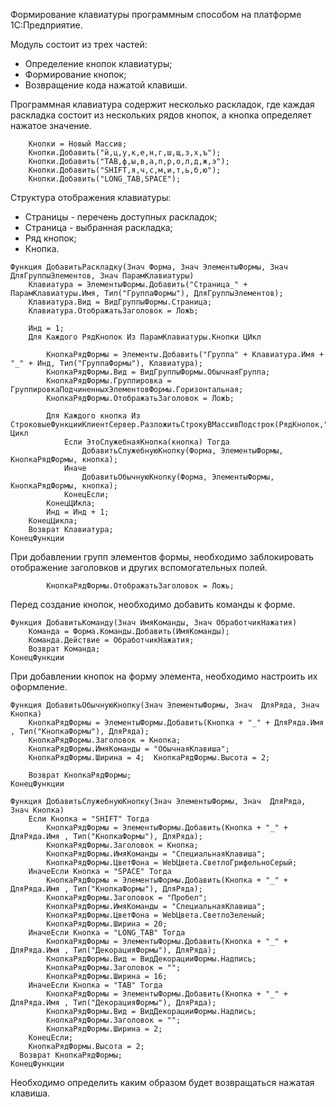 Формирование клавиатуры программным способом на платформе 1С:Предприятие.

Модуль состоит из трех частей:
* Определение кнопок клавиатуры;
* Формирование кнопок;
* Возвращение кода нажатой клавиши.

Программная клавиатура содержит несколько раскладок, где каждая раскладка состоит из нескольких рядов кнопок, а кнопка определяет нажатое значение.

```bsl
	Кнопки = Новый Массив;
	Кнопки.Добавить("й,ц,у,к,е,н,г,ш,щ,з,х,ъ");
	Кнопки.Добавить("TAB,ф,ы,в,а,п,р,о,л,д,ж,э");
	Кнопки.Добавить("SHIFT,я,ч,с,м,и,т,ь,б,ю");
	Кнопки.Добавить("LONG_TAB,SPACE");
```

Структура отображения клавиатуры:
* Страницы - перечень доступных раскладок;
* Страница - выбранная раскладка;
* Ряд кнопок;
* Кнопка.

```bsl
Функция ДобавитьРаскладку(Знач Форма, Знач ЭлементыФормы, Знач  ДляГруппыЭлементов, Знач ПарамКлавиатуры)
	Клавиатура = ЭлементыФормы.Добавить("Страница_" + ПарамКлавиатуры.Имя, Тип("ГруппаФормы"), ДляГруппыЭлементов);
	Клавиатура.Вид = ВидГруппыФормы.Страница;
	Клавиатура.ОтображатьЗаголовок = ЛожЬ;
	
	Инд = 1;
	Для Каждого РядКнопок Из ПарамКлавиатуры.Кнопки ЦИкл
	
		КнопкаРядФормы = Элементы.Добавить("Группа" + Клавиатура.Имя + "_" + Инд, Тип("ГруппаФормы"), Клавиатура);
		КнопкаРядФормы.Вид = ВидГруппыФормы.ОбычнаяГруппа;
		КнопкаРядФормы.Группировка = ГруппировкаПодчиненныхЭлементовФормы.Горизонтальная;
		КнопкаРядФормы.ОтображатьЗаголовок = ЛожЬ;
		
		Для Каждого кнопка Из СтроковыеФункцииКлиентСервер.РазложитьСтрокуВМассивПодстрок(РядКнопок,",") Цикл
			Если ЭтоСлужебнаяКнопка(кнопка) Тогда
				ДобавитьСлужебнуюКнопку(Форма, ЭлементыФормы, КнопкаРядФормы, кнопка);
			Иначе
				ДобавитьОбычнуюКнопку(Форма, ЭлементыФормы, КнопкаРядФормы, кнопка);
			КонецЕсли;
		КонецЦИкла;
		Инд = Инд + 1;
	КонецЦикла;
	Возврат Клавиатура;
КонецФункции
```

При добавлении групп элементов формы, необходимо заблокировать отображение заголовков и других вспомогательных полей.

```
		КнопкаРядФормы.ОтображатьЗаголовок = Ложь;
```

Перед создание кнопок, необходимо добавить команды к форме.
```
Функция ДобавитьКоманду(Знач ИмяКоманды, Знач ОбработчикНажатия)
	Команда = Форма.Команды.Добавить(ИмяКоманды);
	Команда.Действие = ОбработчикНажатия;
	Возврат Команда;
КонецФункции
```

При добавлении кнопок на форму элемента, необходимо настроить их оформление.
```bsl
Функция ДобавитьОбычнуюКнопку(Знач ЭлементыФормы, Знач  ДляРяда, Знач Кнопка)
	КнопкаРядФормы = ЭлементыФормы.Добавить(Кнопка + "_" + ДляРяда.Имя , Тип("КнопкаФормы"), ДляРяда);
	КнопкаРядФормы.Заголовок = Кнопка;
	КнопкаРядФормы.ИмяКоманды = "ОбычнаяКлавиша";
	КнопкаРядФормы.Ширина = 4; 	КнопкаРядФормы.Высота = 2;
	
	Возврат КнопкаРядФормы;
КонецФункции

Функция ДобавитьСлужебнуюКнопку(Знач ЭлементыФормы, Знач  ДляРяда, Знач Кнопка)
	Если Кнопка = "SHIFT" Тогда
		КнопкаРядФормы = ЭлементыФормы.Добавить(Кнопка + "_" + ДляРяда.Имя , Тип("КнопкаФормы"), ДляРяда);
		КнопкаРядФормы.Заголовок = Кнопка;
		КнопкаРядФормы.ИмяКоманды = "СпециальнаяКлавиша";
		КнопкаРядФормы.ЦветФона = WebЦвета.СветлоГрифельноСерый;
	ИначеЕсли Кнопка = "SPACE" Тогда
		КнопкаРядФормы = ЭлементыФормы.Добавить(Кнопка + "_" + ДляРяда.Имя , Тип("КнопкаФормы"), ДляРяда);
		КнопкаРядФормы.Заголовок = "Пробел";
		КнопкаРядФормы.ИмяКоманды = "СпециальнаяКлавиша";
		КнопкаРядФормы.ЦветФона = WebЦвета.СветлоЗеленый;
		КнопкаРядФормы.Ширина = 20;
	ИначеЕсли Кнопка = "LONG_TAB" Тогда 
		КнопкаРядФормы = ЭлементыФормы.Добавить(Кнопка + "_" + ДляРяда.Имя , Тип("ДекорацияФормы"), ДляРяда);
		КнопкаРядФормы.Вид = ВидДекорацииФормы.Надпись;
		КнопкаРядФормы.Заголовок = "";
		КнопкаРядФормы.Ширина = 16;
	ИначеЕсли Кнопка = "TAB" Тогда 
		КнопкаРядФормы = ЭлементыФормы.Добавить(Кнопка + "_" + ДляРяда.Имя , Тип("ДекорацияФормы"), ДляРяда);
		КнопкаРядФормы.Вид = ВидДекорацииФормы.Надпись;
		КнопкаРядФормы.Заголовок = "";
		КнопкаРядФормы.Ширина = 2;
	КонецЕсли;
	КнопкаРядФормы.Высота = 2;
  Возврат КнопкаРядФормы;
КонецФункции
```

Необходимо определить каким образом будет возвращаться нажатая клавиша.
